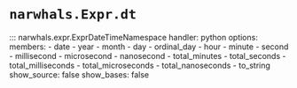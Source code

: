 # `narwhals.Expr.dt`

::: narwhals.expr.ExprDateTimeNamespace
    handler: python
    options:
      members:
        - date
        - year
        - month
        - day
        - ordinal_day
        - hour
        - minute
        - second
        - millisecond
        - microsecond
        - nanosecond
        - total_minutes
        - total_seconds
        - total_milliseconds
        - total_microseconds
        - total_nanoseconds
        - to_string
      show_source: false
      show_bases: false
